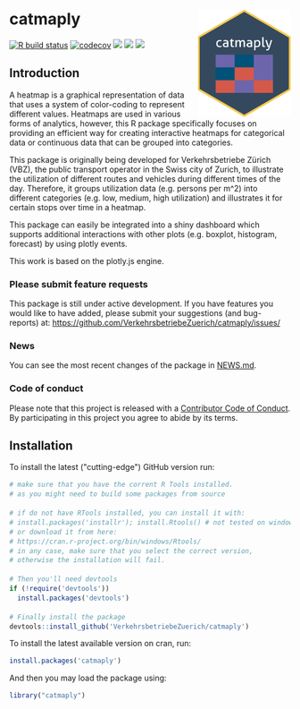 # catmaply  <img src="man/figures/logo.png" align="right" height="192 px"/>

[![R build status](https://github.com/VerkehrsbetriebeZuerich/catmaply/workflows/R-CMD-check/badge.svg)](https://github.com/VerkehrsbetriebeZuerich/catmaply/actions/) [![codecov](https://codecov.io/gh/VerkehrsbetriebeZuerich/catmaply/branch/master/graph/badge.svg)](https://codecov.io/gh/VerkehrsbetriebeZuerich/catmaply/) [![](https://img.shields.io/badge/lifecycle-stable-green.svg)](https://cran.r-project.org/package=catmaplyhttps://github.com/VerkehrsbetriebeZuerich/catmaply/issues/)
[![](https://www.r-pkg.org/badges/version/catmaply?color=blue)](https://cran.r-project.org/package=catmaply/)
[![](http://cranlogs.r-pkg.org/badges/grand-total/catmaply?color=green)](https://cran.r-project.org/package=catmaply/)


## Introduction

A heatmap is a graphical representation of data that uses a system of color-coding to represent different values. Heatmaps are used in various forms of analytics, however, this R package specifically focuses on providing an efficient way for creating interactive heatmaps for categorical data or continuous data that can be grouped into categories. 

This package is originally being developed for Verkehrsbetriebe Zürich (VBZ), the public transport operator in the Swiss city of Zurich, to illustrate the utilization of different routes and vehicles during different times of the day. Therefore, it groups utilization data (e.g. persons per m^2) into different categories (e.g. low, medium, high utilization) and illustrates it for certain stops over time in a heatmap.

This package can easily be integrated into a shiny dashboard which supports additional interactions with other plots (e.g. boxplot, histogram, forecast) by using plotly events.

This work is based on the plotly.js engine. 

### Please submit feature requests

This package is still under active development. If you have features you would like to have added, please submit your suggestions (and bug-reports) at: <https://github.com/VerkehrsbetriebeZuerich/catmaply/issues/>

### News

You can see the most recent changes of the package in [NEWS.md](https://github.com/VerkehrsbetriebeZuerich/catmaply/blob/master/NEWS.md).

### Code of conduct

Please note that this project is released with a [Contributor Code of Conduct](https://github.com/VerkehrsbetriebeZuerich/catmaply/blob/master/CONDUCT.md). By participating in this project you agree to abide by its terms.

## Installation

To install the latest ("cutting-edge") GitHub version run:

```R
# make sure that you have the corrent R Tools installed.
# as you might need to build some packages from source

# if do not have RTools installed, you can install it with:
# install.packages('installr'); install.Rtools() # not tested on windows
# or download it from here:
# https://cran.r-project.org/bin/windows/Rtools/
# in any case, make sure that you select the correct version, 
# otherwise the installation will fail.

# Then you'll need devtools
if (!require('devtools'))
  install.packages('devtools')

# Finally install the package
devtools::install_github('VerkehrsbetriebeZuerich/catmaply')
```

To install the latest available version on cran, run:

```R
install.packages('catmaply')
```

And then you may load the package using:

```R
library("catmaply")
```
